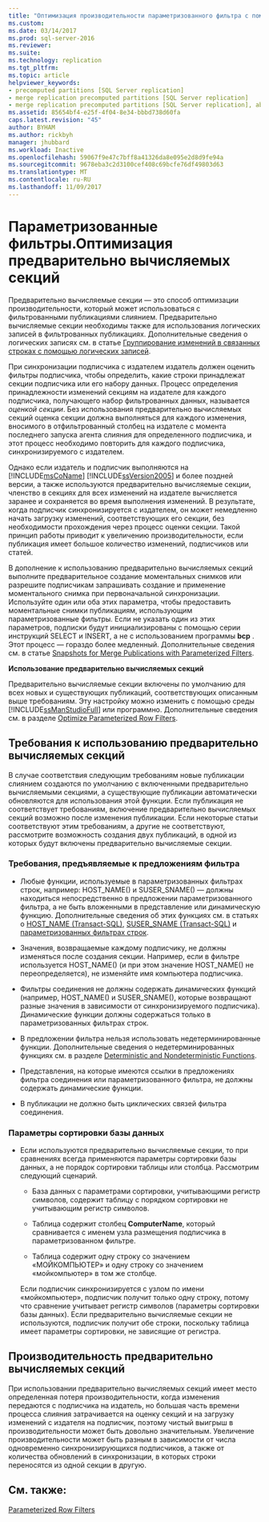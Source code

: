 ```yaml
---
title: "Оптимизация производительности параметризованного фильтра с помощью предварительно вычисляемых секций | Документация Майкрософт"
ms.custom: 
ms.date: 03/14/2017
ms.prod: sql-server-2016
ms.reviewer: 
ms.suite: 
ms.technology: replication
ms.tgt_pltfrm: 
ms.topic: article
helpviewer_keywords:
- precomputed partitions [SQL Server replication]
- merge replication precomputed partitions [SQL Server replication]
- merge replication precomputed partitions [SQL Server replication], about precomputed partitions
ms.assetid: 85654bf4-e25f-4f04-8e34-bbbd738d60fa
caps.latest.revision: "45"
author: BYHAM
ms.author: rickbyh
manager: jhubbard
ms.workload: Inactive
ms.openlocfilehash: 59067f9e47c7bff8a41326da8e095e2d8d9fe94a
ms.sourcegitcommit: 9678eba3c2d3100cef408c69bcfe76df49803d63
ms.translationtype: MT
ms.contentlocale: ru-RU
ms.lasthandoff: 11/09/2017
---
```

# <a name="parameterized-filters---optimize-for-precomputed-partitions"></a>Параметризованные фильтры.Оптимизация предварительно вычисляемых секций
  Предварительно вычисляемые секции — это способ оптимизации производительности, который может использоваться с фильтрованными публикациями слиянием. Предварительно вычисляемые секции необходимы также для использования логических записей в фильтрованных публикациях. Дополнительные сведения о логических записях см. в статье [Группирование изменений в связанных строках с помощью логических записей](../../../relational-databases/replication/merge/group-changes-to-related-rows-with-logical-records.md).  
  
 При синхронизации подписчика с издателем издатель должен оценить фильтры подписчика, чтобы определить, какие строки принадлежат секции подписчика или его набору данных. Процесс определения принадлежности изменений секциям на издателе для каждого подписчика, получающего набор фильтрованных данных, называется *оценкой секции*. Без использования предварительно вычисляемых секций оценка секции должна выполняться для каждого изменения, вносимого в отфильтрованный столбец на издателе с момента последнего запуска агента слияния для определенного подписчика, и этот процесс необходимо повторить для каждого подписчика, синхронизируемого с издателем.  
  
 Однако если издатель и подписчик выполняются на [!INCLUDE[msCoName](../../../includes/msconame-md.md)] [!INCLUDE[ssVersion2005](../../../includes/ssversion2005-md.md)] и более поздней версии, а также используются предварительно вычисляемые секции, членство в секциях для всех изменений на издателе вычисляется заранее и сохраняется во время выполнения изменений. В результате, когда подписчик синхронизируется с издателем, он может немедленно начать загрузку изменений, соответствующих его секции, без необходимости прохождения через процесс оценки секции. Такой принцип работы приводит к увеличению производительности, если публикация имеет большое количество изменений, подписчиков или статей.  
  
 В дополнение к использованию предварительно вычисляемых секций выполните предварительное создание моментальных снимков или разрешите подписчикам запрашивать создание и применение моментального снимка при первоначальной синхронизации. Используйте один или оба этих параметра, чтобы предоставить моментальные снимки публикациям, использующим параметризованные фильтры. Если не указать один из этих параметров, подписки будут инициализированы с помощью серии инструкций SELECT и INSERT, а не с использованием программы **bcp** . Этот процесс — гораздо более медленный. Дополнительные сведения см. в статье [Snapshots for Merge Publications with Parameterized Filters](../../../relational-databases/replication/snapshots-for-merge-publications-with-parameterized-filters.md).  
  
 **Использование предварительно вычисляемых секций**  
  
 Предварительно вычисляемые секции включены по умолчанию для всех новых и существующих публикаций, соответствующих описанным выше требованиям. Эту настройку можно изменить с помощью среды [!INCLUDE[ssManStudioFull](../../../includes/ssmanstudiofull-md.md)] или программно. Дополнительные сведения см. в разделе [Optimize Parameterized Row Filters](../../../relational-databases/replication/publish/optimize-parameterized-row-filters.md).  
  
## <a name="requirements-for-using-precomputed-partitions"></a>Требования к использованию предварительно вычисляемых секций  
 В случае соответствия следующим требованиям новые публикации слиянием создаются по умолчанию с включенными предварительно вычисляемыми секциями, а существующие публикации автоматически обновляются для использования этой функции. Если публикация не соответствует требованиям, включение предварительно вычисляемых секций возможно после изменения публикации. Если некоторые статьи соответствуют этим требованиям, а другие не соответствуют, рассмотрите возможность создания двух публикаций, в одной из которых будут включены предварительно вычисляемые секции.  
  
### <a name="requirements-for-filter-clauses"></a>Требования, предъявляемые к предложениям фильтра  
  
-   Любые функции, используемые в параметризованных фильтрах строк, например: HOST_NAME() и SUSER_SNAME() — должны находиться непосредственно в предложении параметризованного фильтра, а не быть вложенными в представление или динамическую функцию. Дополнительные сведения об этих функциях см. в статьях о [HOST_NAME (Transact-SQL)](../../../t-sql/functions/host-name-transact-sql.md), [SUSER_SNAME (Transact-SQL)](../../../t-sql/functions/suser-sname-transact-sql.md) и [параметризованных фильтрах строк](../../../relational-databases/replication/merge/parameterized-filters-parameterized-row-filters.md).  
  
-   Значения, возвращаемые каждому подписчику, не должны изменяться после создания секции. Например, если в фильтре используется HOST_NAME() (и при этом значение HOST_NAME() не переопределяется), не изменяйте имя компьютера подписчика.  
  
-   Фильтры соединения не должны содержать динамических функций (например, HOST_NAME() и SUSER_SNAME(), которые возвращают разные значения в зависимости от синхронизируемого подписчика). Динамические функции должны содержаться только в параметризованных фильтрах строк.  
  
-   В предложении фильтра нельзя использовать недетерминированные функции. Дополнительные сведения о недетерминированных функциях см. в разделе [Deterministic and Nondeterministic Functions](../../../relational-databases/user-defined-functions/deterministic-and-nondeterministic-functions.md).  
  
-   Представления, на которые имеются ссылки в предложениях фильтра соединения или параметризованного фильтра, не должны содержать динамические функции.  
  
-   В публикации не должно быть циклических связей фильтра соединения.  
  
### <a name="database-collation"></a>Параметры сортировки базы данных  
  
-   Если используются предварительно вычисляемые секции, то при сравнениях всегда применяются параметры сортировки базы данных, а не порядок сортировки таблицы или столбца. Рассмотрим следующий сценарий.  
  
    -   База данных с параметрами сортировки, учитывающими регистр символов, содержит таблицу с порядком сортировки не учитывающим регистр символов.  
  
    -   Таблица содержит столбец **ComputerName**, который сравнивается с именем узла размещения подписчика в параметризованном фильтре.  
  
    -   Таблица содержит одну строку со значением «МОЙКОМПЬЮТЕР» и одну строку со значением «мойкомпьютер» в том же столбце.  
  
     Если подписчик синхронизируется с узлом по имени «мойкомпьютер», подписчик получит только одну строку, потому что сравнение учитывает регистр символов (параметры сортировки базы данных). Если предварительно вычисляемые секции не используются, подписчик получит обе строки, поскольку таблица имеет параметры сортировки, не зависящие от регистра.  
  
## <a name="performance-of-precomputed-partitions"></a>Производительность предварительно вычисляемых секций  
 При использовании предварительно вычисляемых секций имеет место определенная потеря производительности, когда изменения передаются с подписчика на издатель, но большая часть времени процесса слияния затрачивается на оценку секций и на загрузку изменений с издателя на подписчик, поэтому чистый выигрыш в производительности может быть довольно значительным. Увеличение производительности может быть разным в зависимости от числа одновременно синхронизирующихся подписчиков, а также от количества обновлений в синхронизации, в которых строки переносятся из одной секции в другую.  
  
## <a name="see-also"></a>См. также:  
 [Parameterized Row Filters](../../../relational-databases/replication/merge/parameterized-filters-parameterized-row-filters.md)  
  
  
